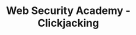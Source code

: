 ---
title : "Web Security Academy - Clickjacking"
layout: category
permalink: /categories/Wargame/web-security-academy/clickjacking/
author_profile: true
taxonomy: academy - clickjacking
---